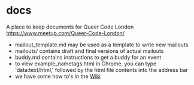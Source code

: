 # docs
A place to keep documents for Queer Code London https://www.meetup.com/Queer-Code-London/

- mailout_template.md may be used as a template to write new mailouts
- mailouts/ contains draft and final versions of actual mailouts
- buddy.md contains instructions to get a buddy for an event
- to view example_nametags.html in Chrome, you can type 'data:text/html,' followed by the html file contents into the address bar
- we have some how to's in the [Wiki](https://github.com/qcldn/docs/wiki/)
